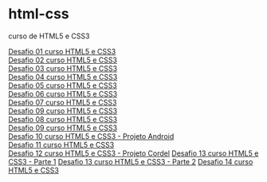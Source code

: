 # html-css
 curso de HTML5 e CSS3


<a href="https://italobasilio-web.github.io/html-css/desafios/d001/" target="_blank">Desafio 01 curso HTML5 e CSS3</a><br>
<a href="https://italobasilio-web.github.io/html-css/desafios/d002/" target="_blank">Desafio 02 curso HTML5 e CSS3</a><br>
<a href="https://italobasilio-web.github.io/html-css/desafios/d003/" target="_blank">Desafio 03 curso HTML5 e CSS3</a><br>
<a href="https://italobasilio-web.github.io/html-css/desafios/d004/" target="_blank">Desafio 04 curso HTML5 e CSS3</a><br>
<a href="https://italobasilio-web.github.io/html-css/desafios/d005/" target="_blank">Desafio 05 curso HTML5 e CSS3</a><br>
<a href="https://italobasilio-web.github.io/html-css/desafios/d006/" target="_blank">Desafio 06 curso HTML5 e CSS3</a><br>
<a href="https://italobasilio-web.github.io/html-css/desafios/d007/" target="_blank">Desafio 07 curso HTML5 e CSS3</a><br>
<a href="https://italobasilio-web.github.io/html-css/desafios/d009/" target="_blank">Desafio 09 curso HTML5 e CSS3</a><br>
<a href="https://italobasilio-web.github.io/html-css/desafios/d008/" target="_blank">Desafio 08 curso HTML5 e CSS3</a><br>
<a href="https://italobasilio-web.github.io/html-css/desafios/d009/" target="_blank">Desafio 09 curso HTML5 e CSS3</a><br>
<a href="https://italobasilio-web.github.io/html-css/desafios/d010/android.html" target="_blank">Desafio 10 curso HTML5 e CSS3 - Projeto Android</a><br>
<a href="https://italobasilio-web.github.io/html-css/desafios/d011/" target="_blank">Desafio 11 curso HTML5 e CSS3</a><br>
<a href="https://italobasilio-web.github.io/html-css/desafios/d012/cordel.html" target="_blank">Desafio 12 curso HTML5 e CSS3 - Projeto Cordel</a>
<a href="https://italobasilio-web.github.io/html-css/desafios/d013/parte1.html" target="_blank">Desafio 13 curso HTML5 e CSS3 - Parte 1</a>
<a href="https://italobasilio-web.github.io/html-css/desafios/d013/parte2.html" target="_blank">Desafio 13 curso HTML5 e CSS3 - Parte 2</a>
<a href="https://italobasilio-web.github.io/html-css/desafios/d014/" target="_blank">Desafio 14 curso HTML5 e CSS3</a>